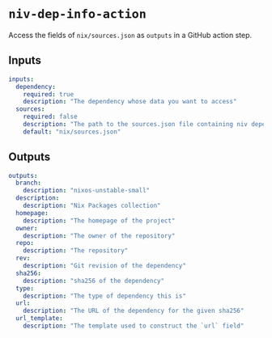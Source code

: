 # `niv-dep-info-action`

Access the fields of `nix/sources.json` as `outputs` in a GitHub action step.

## Inputs

```yaml
inputs:
  dependency:
    required: true
    description: "The dependency whose data you want to access"
  sources:
    required: false
    description: "The path to the sources.json file containing niv dependencies"
    default: "nix/sources.json"
```

## Outputs

```yaml
outputs:
  branch:
    description: "nixos-unstable-small"
  description:
    description: "Nix Packages collection"
  homepage:
    description: "The homepage of the project"
  owner:
    description: "The owner of the repository"
  repo:
    description: "The repository"
  rev:
    description: "Git revision of the dependency"
  sha256:
    description: "sha256 of the dependency"
  type:
    description: "The type of dependency this is"
  url:
    description: "The URL of the dependency for the given sha256"
  url_template:
    description: "The template used to construct the `url` field"
```
